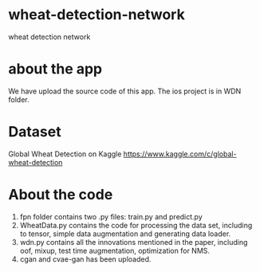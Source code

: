 # wheat-detection-network
wheat detection network

# about the app
We have upload the source code of this app. The ios project is in WDN folder.

# Dataset
Global Wheat Detection on Kaggle
https://www.kaggle.com/c/global-wheat-detection

# About the code
1. fpn folder contains two .py files: train.py and predict.py
2. WheatData.py contains the code for processing the data set, including to tensor, simple data augmentation and generating data loader.
3. wdn.py contains all the innovations mentioned in the paper, including oof, mixup, test time augmentation, optimization for NMS.
4. cgan and cvae-gan has been uploaded.
